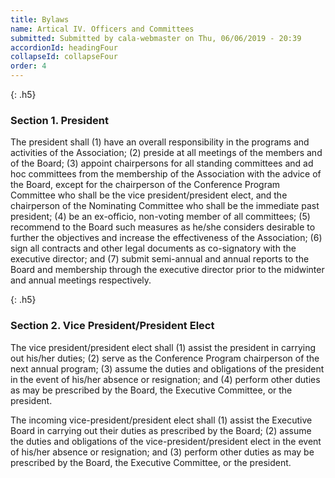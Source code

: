```yaml
---
title: Bylaws
name: Artical IV. Officers and Committees
submitted: Submitted by cala-webmaster on Thu, 06/06/2019 - 20:39
accordionId: headingFour
collapseId: collapseFour
order: 4
---
```


{: .h5}
### Section 1. President

The president shall (1) have an overall responsibility in the programs and activities of the Association; (2) preside at all meetings of the members and of the Board; (3) appoint chairpersons for all standing committees and ad hoc committees from the membership of the Association with the advice of the Board, except for the chairperson of the Conference Program Committee who shall be the vice president/president elect, and the chairperson of the Nominating Committee who shall be the immediate past president; (4) be an ex-officio, non-voting member of all committees; (5) recommend to the Board such measures as he/she considers desirable to further the objectives and increase the effectiveness of the Association; (6) sign all contracts and other legal documents as co-signatory with the executive director; and (7) submit semi-annual and annual reports to the Board and membership through the executive director prior to the midwinter and annual meetings respectively.

{: .h5}
### Section 2. Vice President/President Elect

The vice president/president elect shall (1) assist the president in carrying out his/her duties; (2) serve as the Conference Program chairperson of the next annual program; (3) assume the duties and obligations of the president in the event of his/her absence or resignation; and (4) perform other duties as may be prescribed by the Board, the Executive Committee, or the president.

The incoming vice-president/president elect shall (1) assist the Executive Board in carrying out their duties as prescribed by the Board; (2) assume the duties and obligations of the vice-president/president elect in the event of his/her absence or resignation; and (3) perform other duties as may be prescribed by the Board, the Executive Committee, or the president.
